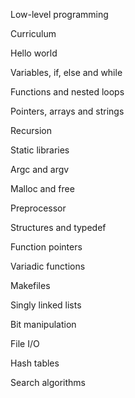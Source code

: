 Low-level programming 

Curriculum


Hello world

Variables, if, else and while

Functions and nested loops

Pointers, arrays and strings

Recursion

Static libraries

Argc and argv

Malloc and free

Preprocessor

Structures and typedef

Function pointers

Variadic functions

Makefiles

Singly linked lists

Bit manipulation

File I/O

Hash tables

Search algorithms

